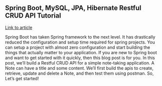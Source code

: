 ## Spring Boot, MySQL, JPA, Hibernate Restful CRUD API Tutorial

[Link to article](https://medium.com/@alifetvaci/spring-boot-mysql-jpa-hibernate-restful-crud-api-tutorial-db8d00bfeef4)

Spring Boot has taken Spring framework to the next level. It has drastically reduced the configuration and setup time required for spring projects.
You can setup a project with almost zero configuration and start building the things that actually matter to your application.
If you are new to Spring boot and want to get started with it quickly, then this blog post is for you.
In this post, we’ll build a Restful CRUD API for a simple note-taking application. A Note can have a title and some content. We’ll first build the apis to create, retrieve, update and delete a Note, and then test them using postman.
So, Let’s get started!
